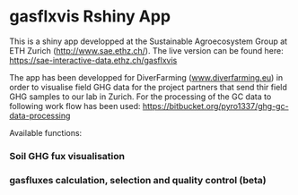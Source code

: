 # gasflxvis Rshiny App

This is a shiny app developped at the Sustainable Agroecosystem Group at ETH Zurich (http://www.sae.ethz.ch/). The live version can be found here: https://sae-interactive-data.ethz.ch/gasflxvis

The app has been developped for DiverFarming (www.diverfarming.eu) in order to visualise field GHG data for the project partners that send thir field GHG samples to our lab in Zurich. For the processing of the GC data to following work flow has been used: https://bitbucket.org/pyro1337/ghg-gc-data-processing

Available functions:

### Soil GHG fux visualisation

### gasfluxes calculation, selection and quality control (beta)
